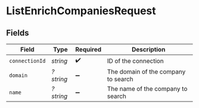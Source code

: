 # ListEnrichCompaniesRequest


## Fields

| Field                               | Type                                | Required                            | Description                         |
| ----------------------------------- | ----------------------------------- | ----------------------------------- | ----------------------------------- |
| `connectionId`                      | *string*                            | :heavy_check_mark:                  | ID of the connection                |
| `domain`                            | *?string*                           | :heavy_minus_sign:                  | The domain of the company to search |
| `name`                              | *?string*                           | :heavy_minus_sign:                  | The name of the company to search   |